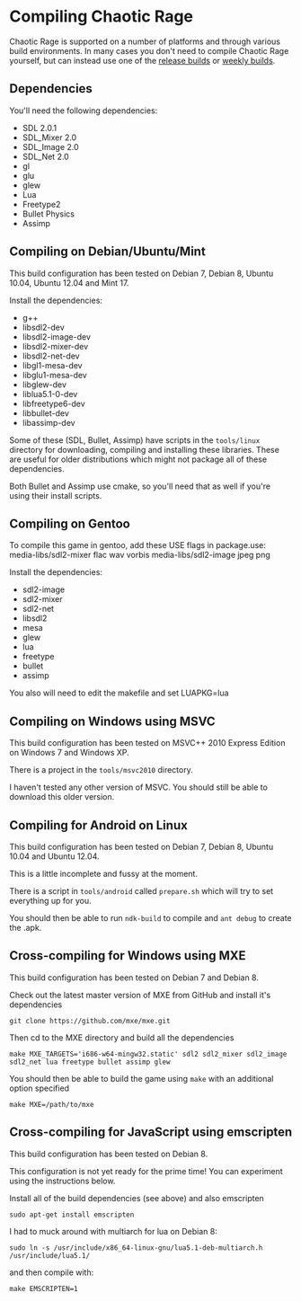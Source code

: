 Compiling Chaotic Rage
======================

Chaotic Rage is supported on a number of platforms and through various build environments. In many cases you don't need to compile Chaotic Rage yourself, but can instead use one of the [release builds](http://www.chaoticrage.com/download) or [weekly builds](http://dev1.chaoticrage.com/weekly).


Dependencies
------------

You'll need the following dependencies:
* SDL 2.0.1
* SDL_Mixer 2.0
* SDL_Image 2.0
* SDL_Net 2.0
* gl
* glu
* glew
* Lua
* Freetype2
* Bullet Physics
* Assimp


Compiling on Debian/Ubuntu/Mint
-------------------------------

This build configuration has been tested on Debian 7, Debian 8, Ubuntu 10.04, Ubuntu 12.04 and Mint 17.

Install the dependencies:
* g++
* libsdl2-dev
* libsdl2-image-dev
* libsdl2-mixer-dev
* libsdl2-net-dev
* libgl1-mesa-dev
* libglu1-mesa-dev
* libglew-dev
* liblua5.1-0-dev
* libfreetype6-dev
* libbullet-dev
* libassimp-dev

Some of these (SDL, Bullet, Assimp) have scripts in the `tools/linux` directory
for downloading, compiling and installing these libraries. These are useful
for older distributions which might not package all of these dependencies.

Both Bullet and Assimp use cmake, so you'll need that as well if you're using
their install scripts.


Compiling on Gentoo
-------------------

To compile this game in gentoo, add these USE flags in package.use:
media-libs/sdl2-mixer flac wav vorbis
media-libs/sdl2-image jpeg png

Install the dependencies:
* sdl2-image
* sdl2-mixer
* sdl2-net
* libsdl2
* mesa
* glew
* lua
* freetype
* bullet
* assimp

You also will need to edit the makefile and set LUAPKG=lua


Compiling on Windows using MSVC
-------------------------------

This build configuration has been tested on MSVC++ 2010 Express Edition on Windows 7 and Windows XP.

There is a project in the `tools/msvc2010` directory.

I haven't tested any other version of MSVC. You should still be able to
download this older version.


Compiling for Android on Linux
------------------------------

This build configuration has been tested on Debian 7, Debian 8, Ubuntu 10.04 and Ubuntu 12.04.

This is a little incomplete and fussy at the moment.

There is a script in `tools/android` called `prepare.sh` which will try to set everything up for you.

You should then be able to run `ndk-build` to compile and `ant debug` to create the .apk.


Cross-compiling for Windows using MXE
-------------------------------------

This build configuration has been tested on Debian 7 and Debian 8.

Check out the latest master version of MXE from GitHub and install it's dependencies
```
git clone https://github.com/mxe/mxe.git
```

Then cd to the MXE directory and build all the dependencies
```
make MXE_TARGETS='i686-w64-mingw32.static' sdl2 sdl2_mixer sdl2_image sdl2_net lua freetype bullet assimp glew
```

You should then be able to build the game using `make` with an additional option specified
```
make MXE=/path/to/mxe
```


Cross-compiling for JavaScript using emscripten
-----------------------------------------------

This build configuration has been tested on Debian 8.

This configuration is not yet ready for the prime time! You can experiment using the instructions below.

Install all of the build dependencies (see above) and also emscripten
```
sudo apt-get install emscripten
```

I had to muck around with multiarch for lua on Debian 8:
```
sudo ln -s /usr/include/x86_64-linux-gnu/lua5.1-deb-multiarch.h /usr/include/lua5.1/
```

and then compile with:

```
make EMSCRIPTEN=1
```

